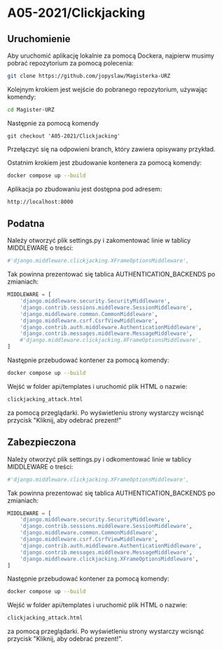 # A05-2021/Clickjacking

## Uruchomienie

Aby uruchomić aplikację lokalnie za pomocą Dockera, najpierw musimy pobrać repozytorium za pomocą polecenia:

```bash
git clone https://github.com/jopyslaw/Magisterka-URZ
```
Kolejnym krokiem jest wejście do pobranego repozytorium, używając komendy:

```bash
cd Magister-URZ
```

Następnie za pomocą komendy

```git
git checkout 'A05-2021/Clickjacking'
```

Przełączyć się na odpowieni branch, który zawiera opisywany przykład.

Ostatnim krokiem jest zbudowanie kontenera za pomocą komendy:

```bash
docker compose up --build
```

Aplikacja po zbudowaniu jest dostępna pod adresem:

```bash
http://localhost:8000
```

## Podatna

Należy otworzyć plik settings.py i zakomentować linie w tablicy MIDDLEWARE o treści:
```bash
#'django.middleware.clickjacking.XFrameOptionsMiddleware',
```

Tak powinna prezentować się tablica AUTHENTICATION_BACKENDS po zmianiach:
```python
MIDDLEWARE = [
    'django.middleware.security.SecurityMiddleware',
    'django.contrib.sessions.middleware.SessionMiddleware',
    'django.middleware.common.CommonMiddleware',
    'django.middleware.csrf.CsrfViewMiddleware',
    'django.contrib.auth.middleware.AuthenticationMiddleware',
    'django.contrib.messages.middleware.MessageMiddleware',
    #'django.middleware.clickjacking.XFrameOptionsMiddleware',
]
```
Następnie przebudować kontener za pomocą komendy:
```bash
docker compose up --build
```

Wejść w folder api/templates i uruchomić plik HTML o nazwie:
```bash
clickjacking_attack.html
```
za pomocą przeglądarki. Po wyświetleniu strony wystarczy wcisnąć przycisk "Kliknij, aby odebrać prezent!"


## Zabezpieczona

Należy otworzyć plik settings.py i odkomentować linie w tablicy MIDDLEWARE o treści:
```bash
#'django.middleware.clickjacking.XFrameOptionsMiddleware',
```

Tak powinna prezentować się tablica AUTHENTICATION_BACKENDS po zmianiach:
```python
MIDDLEWARE = [
    'django.middleware.security.SecurityMiddleware',
    'django.contrib.sessions.middleware.SessionMiddleware',
    'django.middleware.common.CommonMiddleware',
    'django.middleware.csrf.CsrfViewMiddleware',
    'django.contrib.auth.middleware.AuthenticationMiddleware',
    'django.contrib.messages.middleware.MessageMiddleware',
    'django.middleware.clickjacking.XFrameOptionsMiddleware',
]
```
Następnie przebudować kontener za pomocą komendy:
```bash
docker compose up --build
```

Wejść w folder api/templates i uruchomić plik HTML o nazwie:
```bash
clickjacking_attack.html
```
za pomocą przeglądarki. Po wyświetleniu strony wystarczy wcisnąć przycisk "Kliknij, aby odebrać prezent!". 
